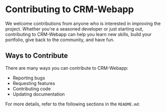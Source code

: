 # Contributing to CRM-Webapp

We welcome contributions from anyone who is interested in improving the project. Whether you're a seasoned developer or just starting out, contributing to CRM-Webapp can help you learn new skills, build your portfolio, give back to the community, and have fun.

## Ways to Contribute

There are many ways you can contribute to CRM-Webapp:

- Reporting bugs
- Requesting features
- Contributing code
- Updating documentation

For more details, refer to the following sections in the `README.md`:

